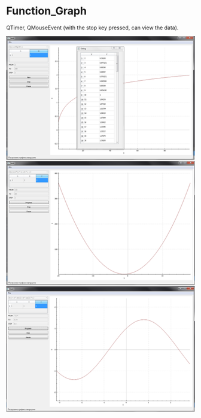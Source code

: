 # Function_Graph
QTimer, QMouseEvent (with the stop key pressed, can view the data).

![alt text](icon/data.png)
![alt text](icon/porabolic.png)
![alt text](icon/sin.png)

